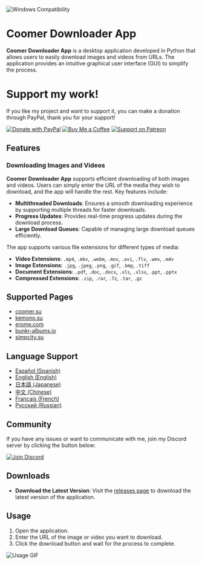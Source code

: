 ![Windows Compatibility](https://img.shields.io/badge/Windows-10%2C%2011-blue)

# Coomer Downloader App

**Coomer Downloader App** is a desktop application developed in Python that allows users to easily download images and videos from URLs. The application provides an intuitive graphical user interface (GUI) to simplify the process.

# Support my work!

If you like my project and want to support it, you can make a donation through PayPal, thank you for your support!

[![Donate with PayPal](https://img.shields.io/badge/Donate-PayPal-blue.svg?logo=paypal&style=for-the-badge)](https://www.paypal.com/paypalme/Emy699)
[![Buy Me a Coffee](https://img.shields.io/badge/Buy%20Me%20a%20Coffee-FFDD00.svg?style=for-the-badge&logo=buy-me-a-coffee&logoColor=black)](https://buymeacoffee.com/emy_69)
[![Support on Patreon](https://img.shields.io/badge/Support%20on%20Patreon-FF424D.svg?style=for-the-badge&logo=patreon&logoColor=white)](https://www.patreon.com/emy69)

## Features

### Downloading Images and Videos

**Coomer Downloader App** supports efficient downloading of both images and videos. Users can simply enter the URL of the media they wish to download, and the app will handle the rest. Key features include:

- **Multithreaded Downloads**: Ensures a smooth downloading experience by supporting multiple threads for faster downloads.
- **Progress Updates**: Provides real-time progress updates during the download process.
- **Large Download Queues**: Capable of managing large download queues efficiently.

The app supports various file extensions for different types of media:

- **Video Extensions**: `.mp4`, `.mkv`, `.webm`, `.mov`, `.avi`, `.flv`, `.wmv`, `.m4v`
- **Image Extensions**: `.jpg`, `.jpeg`, `.png`, `.gif`, `.bmp`, `.tiff`
- **Document Extensions**: `.pdf`, `.doc`, `.docx`, `.xls`, `.xlsx`, `.ppt`, `.pptx`
- **Compressed Extensions**: `.zip`, `.rar`, `.7z`, `.tar`, `.gz`

## Supported Pages

- [coomer.su](https://coomer.su/)
- [kemono.su](https://kemono.su/)
- [erome.com](https://www.erome.com/)
- [bunkr-albums.io](https://bunkr-albums.io/)
- [simpcity.su](https://simpcity.su/)

## Language Support

- [Español (Spanish)](https://github.com/Emy69/CoomerDL/blob/main/locales/es/README.md)
- [English (English)]()
- [日本語 (Japanese)](https://github.com/Emy69/CoomerDL/blob/main/locales/ja/README.md)
- [中文 (Chinese)](https://github.com/Emy69/CoomerDL/blob/main/locales/zh/README.md)
- [Français (French)](https://github.com/Emy69/CoomerDL/blob/main/locales/fr/README.md)
- [Русский (Russian)](https://github.com/Emy69/CoomerDL/blob/main/locales/ru/README.md)

## Community

If you have any issues or want to communicate with me, join my Discord server by clicking the button below:

[![Join Discord](https://img.shields.io/badge/Join-Discord-7289DA.svg?style=for-the-badge&logo=discord&logoColor=white)](https://discord.gg/ku8gSPsesh)

## Downloads

- **Download the Latest Version**: Visit the [releases page](https://github.com/Emy69/CoomerDL/releases) to download the latest version of the application.

## Usage

1. Open the application.
2. Enter the URL of the image or video you want to download.
3. Click the download button and wait for the process to complete.

![Usage GIF](https://github.com/Emy69/CoomerDL/blob/main/resources/screenshots/0627.gif)
